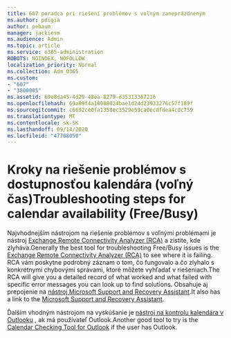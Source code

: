 ```yaml
---
title: 607 poradca pri riešení problémov s voľným zaneprázdneným
ms.author: pdigia
author: pebaum
manager: jackiesm
ms.audience: Admin
ms.topic: article
ms.service: o365-administration
ROBOTS: NOINDEX, NOFOLLOW
localization_priority: Normal
ms.collection: Adm_O365
ms.custom:
- "607"
- "3800005"
ms.assetid: 69e8da45-4d29-48ea-8279-d35313367216
ms.openlocfilehash: 69a89f4a18008024bae1d24d23933276c57f189f
ms.sourcegitcommit: c6692ce0fa1358ec3529e59ca0ecdfdea4cdc759
ms.translationtype: MT
ms.contentlocale: sk-SK
ms.lasthandoff: 09/14/2020
ms.locfileid: "47708050"
---
```

# <a name="troubleshooting-steps-for-calendar-availability-freebusy"></a><span data-ttu-id="0cc6b-102">Kroky na riešenie problémov s dostupnosťou kalendára (voľný čas)</span><span class="sxs-lookup"><span data-stu-id="0cc6b-102">Troubleshooting steps for calendar availability (Free/Busy)</span></span>

<span data-ttu-id="0cc6b-103">Najvhodnejším nástrojom na riešenie problémov s voľnými problémami je nástroj [Exchange Remote Connectivity Analyzer (RCA)](https://testconnectivity.microsoft.com/Default.aspx?testId=freeBusy) a zistite, kde zlyháva.</span><span class="sxs-lookup"><span data-stu-id="0cc6b-103">Generally the best tool for troubleshooting Free/Busy issues is the [Exchange Remote Connectivity Analyzer (RCA)](https://testconnectivity.microsoft.com/Default.aspx?testId=freeBusy) to see where it is failing.</span></span> <span data-ttu-id="0cc6b-104">RCA vám poskytne podrobný záznam o tom, čo fungovalo a čo zlyhalo s konkrétnymi chybovými správami, ktoré môžete vyhľadať v riešeniach.</span><span class="sxs-lookup"><span data-stu-id="0cc6b-104">The RCA will give you a detailed record of what worked and what failed with specific error messages you can look up to find solutions.</span></span> <span data-ttu-id="0cc6b-105">Obsahuje aj prepojenie na [nástroj Microsoft Support and Recovery Assistant](https://diagnostics.office.com/).</span><span class="sxs-lookup"><span data-stu-id="0cc6b-105">It also has a link to the [Microsoft Support and Recovery Assistant](https://diagnostics.office.com/).</span></span>

<span data-ttu-id="0cc6b-106">Ďalším vhodným nástrojom na vyskúšanie je [nástroj na kontrolu kalendára v Outlooku](https://www.microsoft.com/download/details.aspx?id=28786) , ak má používateľ Outlook.</span><span class="sxs-lookup"><span data-stu-id="0cc6b-106">Another good tool to try is the [Calendar Checking Tool for Outlook](https://www.microsoft.com/download/details.aspx?id=28786) if the user has Outlook.</span></span>

